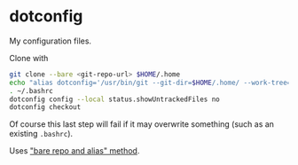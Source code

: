 # dotconfig

My configuration files.


Clone with
```bash
git clone --bare <git-repo-url> $HOME/.home
echo "alias dotconfig='/usr/bin/git --git-dir=$HOME/.home/ --work-tree=$HOME'" >> $HOME/.bashrc
. ~/.bashrc
dotconfig config --local status.showUntrackedFiles no
dotconfig checkout
```

Of course this last step will fail if it may overwrite something (such as an existing `.bashrc`).

Uses ["bare repo and alias" method](https://news.ycombinator.com/item?id=11070797).
